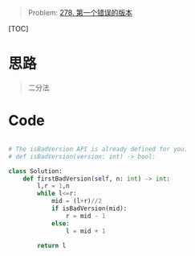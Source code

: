 > Problem: [278. 第一个错误的版本](https://leetcode.cn/problems/first-bad-version/description/)

[TOC]

# 思路
> 二分法

# Code
```Python []

# The isBadVersion API is already defined for you.
# def isBadVersion(version: int) -> bool:

class Solution:
    def firstBadVersion(self, n: int) -> int:
        l,r = 1,n
        while l<=r:
            mid = (l+r)//2
            if isBadVersion(mid):
                r = mid - 1 
            else:
                l = mid + 1
        
        return l
```
